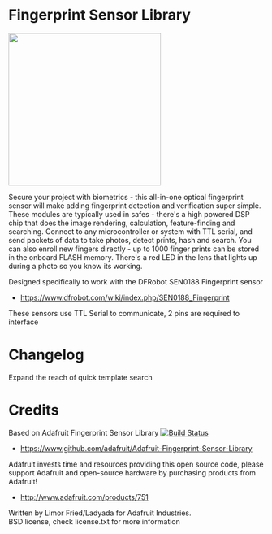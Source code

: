# Fingerprint Sensor Library 

<img src="https://cdn-shop.adafruit.com/970x728/751-03.jpg" height="300"/>

Secure your project with biometrics - this all-in-one optical fingerprint sensor will make adding fingerprint detection and verification super simple. These modules are typically used in safes - there's a high powered DSP chip that does the image rendering, calculation, feature-finding and searching. Connect to any microcontroller or system with TTL serial, and send packets of data to take photos, detect prints, hash and search. You can also enroll new fingers directly - up to 1000 finger prints can be stored in the onboard FLASH memory. There's a red LED in the lens that lights up during a photo so you know its working.

Designed specifically to work with the DFRobot SEN0188 Fingerprint sensor
  * https://www.dfrobot.com/wiki/index.php/SEN0188_Fingerprint
  
These sensors use TTL Serial to communicate, 2 pins are required to interface

# Changelog
Expand the reach of quick template search

# Credits
Based on Adafruit Fingerprint Sensor Library [![Build Status](https://travis-ci.org/adafruit/Adafruit-Fingerprint-Sensor-Library.svg?branch=master)](https://travis-ci.org/adafruit/Adafruit-Fingerprint-Sensor-Library)
  * https://www.github.com/adafruit/Adafruit-Fingerprint-Sensor-Library

Adafruit invests time and resources providing this open source code, please support Adafruit and open-source hardware by purchasing products from Adafruit!  
  * http://www.adafruit.com/products/751

Written by Limor Fried/Ladyada  for Adafruit Industries.  
BSD license, check license.txt for more information

